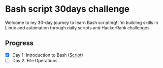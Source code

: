 # Bash script 30days challenge

Welcome to my 30-day journey to learn Bash scripting! I'm building skills in Linux and automation through daily scripts and HackerRank challenges.

## Progress
- [x] Day 1: Introduction to Bash ([Script](week1/day1.sh))
- [ ] Day 2: File Operations
